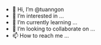 - 👋 Hi, I’m @tuanngon
- 👀 I’m interested in ...
- 🌱 I’m currently learning ...
- 💞️ I’m looking to collaborate on ...
- 📫 How to reach me ...

<!---
tuanngon/tuanngon is a ✨ special ✨ repository because its `README.md` (this file) appears on your GitHub profile.
You can click the Preview link to take a look at your changes.
--->
